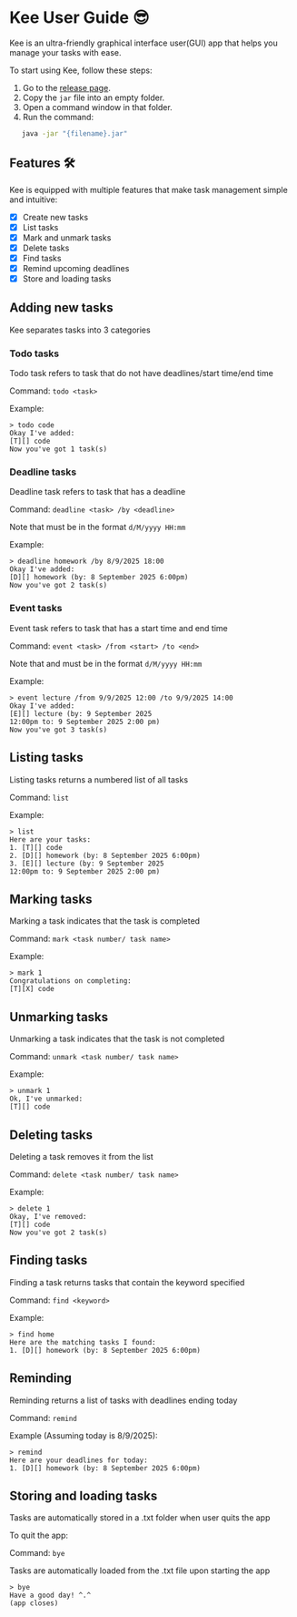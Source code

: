 # Kee User Guide 😎

Kee is an ultra-friendly graphical interface user(GUI) app that 
helps you manage your tasks with ease.

To start using Kee, follow these steps:
1. Go to the [release page](https://github.com/CoderKee/ip/releases/tag/A-Jar).
2. Copy the `jar` file into an empty folder.
3. Open a command window in that folder.
4. Run the command:
```sh
   java -jar "{filename}.jar"
```

## Features 🛠️

Kee is equipped with multiple features that make task management simple and intuitive:
- [x] Create new tasks
- [x] List tasks
- [x] Mark and unmark tasks
- [x] Delete tasks
- [x] Find tasks
- [x] Remind upcoming deadlines
- [x] Store and loading tasks

## Adding new tasks

Kee separates tasks into 3 categories

### Todo tasks

Todo task refers to task that do not have deadlines/start time/end time

Command: ``todo <task>``

Example:
```
> todo code
Okay I've added:
[T][] code
Now you've got 1 task(s)
```

### Deadline tasks

Deadline task refers to task that has a deadline

Command: ``deadline <task> /by <deadline>``

Note that <deadline> must be in the format ``d/M/yyyy HH:mm``

Example:
```
> deadline homework /by 8/9/2025 18:00
Okay I've added:
[D][] homework (by: 8 September 2025 6:00pm)
Now you've got 2 task(s)
```

### Event tasks

Event task refers to task that has a start time and end time

Command: ``event <task> /from <start> /to <end>``

Note that <start> and <end> must be in the format ``d/M/yyyy HH:mm``

Example:
```
> event lecture /from 9/9/2025 12:00 /to 9/9/2025 14:00
Okay I've added:
[E][] lecture (by: 9 September 2025 
12:00pm to: 9 September 2025 2:00 pm)
Now you've got 3 task(s)
```

## Listing tasks

Listing tasks returns a numbered list of all tasks

Command: ``list``

Example:
```
> list
Here are your tasks:
1. [T][] code
2. [D][] homework (by: 8 September 2025 6:00pm)
3. [E][] lecture (by: 9 September 2025 
12:00pm to: 9 September 2025 2:00 pm)
```

## Marking tasks

Marking a task indicates that the task is completed

Command: ``mark <task number/ task name>``

Example:
```
> mark 1
Congratulations on completing:
[T][X] code
```

## Unmarking tasks

Unmarking a task indicates that the task is not completed

Command: ``unmark <task number/ task name>``

Example:
```
> unmark 1
Ok, I've unmarked:
[T][] code
```

## Deleting tasks

Deleting a task removes it from the list

Command: ``delete <task number/ task name>``

Example:
```
> delete 1
Okay, I've removed:
[T][] code
Now you've got 2 task(s)
```

## Finding tasks

Finding a task returns tasks that contain the keyword specified

Command: ``find <keyword>``

Example:
```
> find home
Here are the matching tasks I found:
1. [D][] homework (by: 8 September 2025 6:00pm)
```

## Reminding

Reminding returns a list of tasks with deadlines ending today

Command: ``remind``

Example (Assuming today is 8/9/2025):
```
> remind
Here are your deadlines for today:
1. [D][] homework (by: 8 September 2025 6:00pm)
```

## Storing and loading tasks

Tasks are automatically stored in a .txt folder when user
quits the app

To quit the app:

Command: ``bye``

Tasks are automatically loaded from the .txt file upon starting the app

```
> bye
Have a good day! ^.^
(app closes)
```